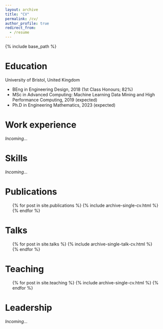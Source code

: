 ```yaml
---
layout: archive
title: "CV"
permalink: /cv/
author_profile: true
redirect_from:
  - /resume
---
```


{% include base_path %}

Education
======
University of Bristol, United Kingdom

* BEng in Engineering Design, 2018 (1st Class Honours; 82%)
* MSc in Advanced Computing: Machine Learning Data Mining and High Performance Computing, 2019 (expected)
* Ph.D in Engineering Mathematics, 2023 (expected)

Work experience
======
*Incoming…*

Skills
======
*Incoming…*

Publications
======
  <ul>{% for post in site.publications %}
    {% include archive-single-cv.html %}
  {% endfor %}</ul>

Talks
======
  <ul>{% for post in site.talks %}
    {% include archive-single-talk-cv.html %}
  {% endfor %}</ul>

Teaching
======
  <ul>{% for post in site.teaching %}
    {% include archive-single-cv.html %}
  {% endfor %}</ul>

Leadership
======
*Incoming…*